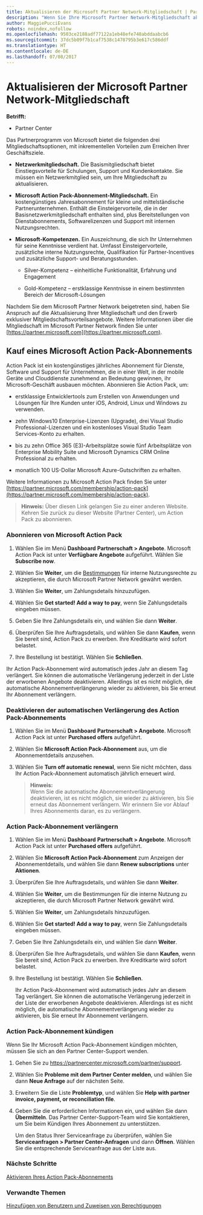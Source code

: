 ```yaml
---
title: Aktualisieren der Microsoft Partner Network-Mitgliedschaft | Partner Center
description: "Wenn Sie Ihre Microsoft Partner Network-Mitgliedschaft aktualisieren, haben Sie Anspruch auf exklusive Mitgliedschaftsvorteile. Enthält Informationen zum Suchen und Kaufen verfügbarer Angebote."
author: MaggiePucciEvans
robots: noindex,nofollow
ms.openlocfilehash: 9503ce2188adf77122a1eb48efe748abddaabcb6
ms.sourcegitcommit: 37dc5b09f7b1caf7538c1478795b3e617c586ddf
ms.translationtype: HT
ms.contentlocale: de-DE
ms.lasthandoff: 07/08/2017
---
```

# <a name="upgrade-your-microsoft-partner-network-membership"></a>Aktualisieren der Microsoft Partner Network-Mitgliedschaft

**Betrifft:**

-  Partner Center

Das Partnerprogramm von Microsoft bietet die folgenden drei Mitgliedschaftsoptionen, mit inkrementellen Vorteilen zum Erreichen Ihrer Geschäftsziele.

- **Netzwerkmitgliedschaft.** Die Basismitgliedschaft bietet Einstiegsvorteile für Schulungen, Support und Kundenkontakte. Sie müssen ein Netzwerkmitglied sein, um Ihre Mitgliedschaft zu aktualisieren.

- **Microsoft Action Pack-Abonnement-Mitgliedschaft.** Ein kostengünstiges Jahresabonnement für kleine und mittelständische Partnerunternehmen. Enthält die Einsteigervorteile, die in der Basisnetzwerkmitgliedschaft enthalten sind, plus Bereitstellungen von Dienstabonnements, Softwarelizenzen und Support mit internen Nutzungsrechten.

- **Microsoft-Kompetenzen.** Ein Auszeichnung, die sich Ihr Unternehmen für seine Kenntnisse verdient hat. Umfasst Einsteigervorteile, zusätzliche interne Nutzungsrechte, Qualifikation für Partner-Incentives und zusätzliche Support- und Beratungsstunden.

  - Silver-Kompetenz – einheitliche Funktionalität, Erfahrung und Engagement

  - Gold-Kompetenz – erstklassige Kenntnisse in einem bestimmten Bereich der Microsoft-Lösungen

Nachdem Sie dem Microsoft Partner Network beigetreten sind, haben Sie Anspruch auf die Aktualisierung Ihrer Mitgliedschaft und den Erwerb exklusiver Mitgliedschaftsvorteilsangebote. Weitere Informationen über die Mitgliedschaft im Microsoft Partner Network finden Sie unter [https://partner.microsoft.com](https://partner.microsoft.com).


## <a name="purchase-a-microsoft-action-pack-subscription"></a>Kauf eines Microsoft Action Pack-Abonnements

Action Pack ist ein kostengünstiges jährliches Abonnement für Dienste, Software und Support für Unternehmen, die in einer Welt, in der mobile Geräte und Clouddienste zunehmend an Bedeutung gewinnen, ihr Microsoft-Geschäft ausbauen möchten. Abonnieren Sie Action Pack, um:

- erstklassige Entwicklertools zum Erstellen von Anwendungen und Lösungen für Ihre Kunden unter iOS, Android, Linux und Windows zu verwenden. 

- zehn Windows10 Enterprise-Lizenzen (Upgrade), drei Visual Studio Professional-Lizenzen und ein kostenloses Visual Studio Team Services-Konto zu erhalten. 

- bis zu zehn Office 365 (E3)-Arbeitsplätze sowie fünf Arbeitsplätze von Enterprise Mobility Suite und Microsoft Dynamics CRM Online Professional zu erhalten.

- monatlich 100 US-Dollar Microsoft Azure-Gutschriften zu erhalten.

Weitere Informationen zu Microsoft Action Pack finden Sie unter [https://partner.microsoft.com/membership/action-pack](https://partner.microsoft.com/membership/action-pack). 

>**Hinweis:** Über diesen Link gelangen Sie zu einer anderen Website. Kehren Sie zurück zu dieser Website (Partner Center), um Action Pack zu abonnieren.


### <a name="subscribe-to-microsoft-action-pack"></a>Abonnieren von Microsoft Action Pack

1. Wählen Sie im Menü **Dashboard** **Partnerschaft > Angebote**. Microsoft Action Pack ist unter **Verfügbare Angebote** aufgeführt. Wählen Sie **Subscribe now**. 

2. Wählen Sie **Weiter**, um die [Bestimmungen](https://go.microsoft.com/fwlink/?linkid=842232) für interne Nutzungsrechte zu akzeptieren, die durch Microsoft Partner Network gewährt werden.  

3. Wählen Sie **Weiter**, um Zahlungsdetails hinzuzufügen. 

4. Wählen Sie **Get started! Add a way to pay**, wenn Sie Zahlungsdetails eingeben müssen. 

5. Geben Sie Ihre Zahlungsdetails ein, und wählen Sie dann **Weiter**.

6. Überprüfen Sie Ihre Auftragsdetails, und wählen Sie dann **Kaufen**, wenn Sie bereit sind, Action Pack zu erwerben. Ihre Kreditkarte wird sofort belastet.

7. Ihre Bestellung ist bestätigt. Wählen Sie **Schließen**.

Ihr Action Pack-Abonnement wird automatisch jedes Jahr an diesem Tag verlängert. Sie können die automatische Verlängerung jederzeit in der Liste der erworbenen Angebote deaktivieren. Allerdings ist es nicht möglich, die automatische Abonnementverlängerung wieder zu aktivieren, bis Sie erneut Ihr Abonnement verlängern. 

### <a name="turn-off-automatic-action-pack-subscription-renewal"></a>Deaktivieren der automatischen Verlängerung des Action Pack-Abonnements

1. Wählen Sie im Menü **Dashboard** **Partnerschaft > Angebote**. Microsoft Action Pack ist unter **Purchased offers** aufgeführt.

2. Wählen Sie **Microsoft Action Pack-Abonnement** aus, um die Abonnementdetails anzusehen. 

3. Wählen Sie **Turn off automatic renewal**, wenn Sie nicht möchten, dass Ihr Action Pack-Abonnement automatisch jährlich erneuert wird. 

    >**Hinweis:**<br>
Wenn Sie die automatische Abonnementverlängerung deaktivieren, ist es nicht möglich, sie wieder zu aktivieren, bis Sie erneut das Abonnement verlängern. Wir erinnern Sie vor Ablauf Ihres Abonnements daran, es zu verlängern.


### <a name="renew-your-action-pack-subscription"></a>Action Pack-Abonnement verlängern

1. Wählen Sie im Menü **Dashboard** **Partnerschaft > Angebote**. Microsoft Action Pack ist unter **Purchased offers** aufgeführt.

2. Wählen Sie **Microsoft Action Pack-Abonnement** zum Anzeigen der Abonnementdetails, und wählen Sie dann **Renew subscriptions** unter **Aktionen**.  

3. Überprüfen Sie Ihre Auftragsdetails, und wählen Sie dann **Weiter**.

4. Wählen Sie **Weiter**, um die Bestimmungen für die interne Nutzung zu akzeptieren, die durch Microsoft Partner Network gewährt wird.  

5. Wählen Sie **Weiter**, um Zahlungsdetails hinzuzufügen. 

6. Wählen Sie **Get started! Add a way to pay**, wenn Sie Zahlungsdetails eingeben müssen. 

7. Geben Sie Ihre Zahlungsdetails ein, und wählen Sie dann **Weiter**.

8. Überprüfen Sie Ihre Auftragsdetails, und wählen Sie dann **Kaufen**, wenn Sie bereit sind, Action Pack zu erwerben. Ihre Kreditkarte wird sofort belastet.

9. Ihre Bestellung ist bestätigt. Wählen Sie **Schließen**.

    Ihr Action Pack-Abonnement wird automatisch jedes Jahr an diesem Tag verlängert. Sie können die automatische Verlängerung jederzeit in der Liste der erworbenen Angebote deaktivieren. Allerdings ist es nicht möglich, die automatische Abonnementverlängerung wieder zu aktivieren, bis Sie erneut Ihr Abonnement verlängern. 


### <a name="cancel-your-action-pack-subscription"></a>Action Pack-Abonnement kündigen

Wenn Sie Ihr Microsoft Action Pack-Abonnement kündigen möchten, müssen Sie sich an den Partner Center-Support wenden.

1. Gehen Sie zu https://partnercenter.microsoft.com/partner/support.

2. Wählen Sie **Probleme mit dem Partner Center melden**, und wählen Sie dann **Neue Anfrage** auf der nächsten Seite.

3. Erweitern Sie die Liste **Problemtyp**, und wählen Sie **Help with partner invoice, payment, or reconciliation file**. 

4. Geben Sie die erforderlichen Informationen ein, und wählen Sie dann **Übermitteln**. Das Partner Center-Support-Team wird Sie kontaktieren, um Sie beim Kündigen Ihres Abonnement zu unterstützen.

    Um den Status Ihrer Serviceanfrage zu überprüfen, wählen Sie **Serviceanfragen > Partner Center-Anfragen** und dann **Öffnen**. Wählen Sie die entsprechende Serviceanfrage aus der Liste aus.  

 
### <a name="next-steps"></a>Nächste Schritte

[Aktivieren Ihres Action Pack-Abonnements](manage-your-partner-network-benefits.md)


### <a name="related-topics"></a>Verwandte Themen

[Hinzufügen von Benutzern und Zuweisen von Berechtigungen](create-user-accounts-and-set-permissions.md)





